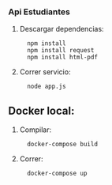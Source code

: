 ### Api Estudiantes


1. Descargar dependencias:

         npm install
         npm install request
         npm install html-pdf

2. Correr servicio:

         node app.js

## Docker local:

1. Compilar:

         docker-compose build

2. Correr:

         docker-compose up

